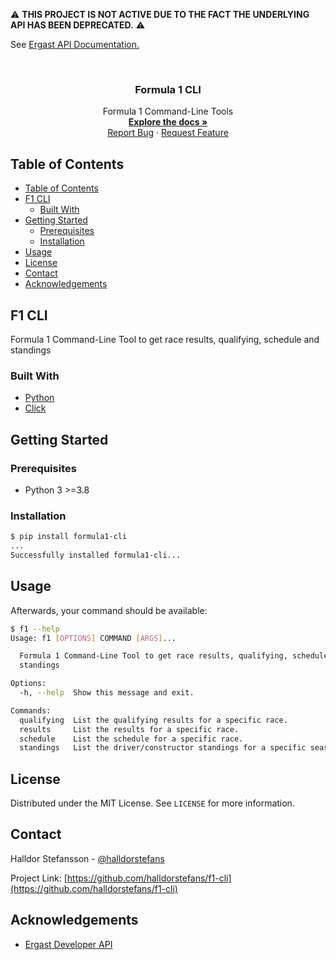 :warning: **THIS PROJECT IS NOT ACTIVE DUE TO THE FACT THE UNDERLYING API HAS BEEN DEPRECATED.** :warning:

See [Ergast API Documentation.](https://ergast.com/mrd/)

<!-- PROJECT OVERVIEW -->
<br />
<p align="center">

  <h3 align="center">Formula 1 CLI</h3>

  <p align="center">
    Formula 1 Command-Line Tools
    <br />
    <a href="https://github.com/halldorstefans/f1-cli"><strong>Explore the docs »</strong></a>
    <br />
    <a href="https://github.com/halldorstefans/f1-cli/issues">Report Bug</a>
    ·
    <a href="https://github.com/halldorstefans/f1-cli/issues">Request Feature</a>
  </p>
</p>

<!-- TABLE OF CONTENTS -->
## Table of Contents

- [Table of Contents](#table-of-contents)
- [F1 CLI](#f1-cli)
  - [Built With](#built-with)
- [Getting Started](#getting-started)
  - [Prerequisites](#prerequisites)
  - [Installation](#installation)
- [Usage](#usage)
- [License](#license)
- [Contact](#contact)
- [Acknowledgements](#acknowledgements)

<!-- ABOUT THE PROJECT -->
## F1 CLI

Formula 1 Command-Line Tool to get race results, qualifying, schedule and standings

### Built With

* [Python](https://www.python.org/)
* [Click](https://palletsprojects.com/p/click/)

<!-- GETTING STARTED -->
## Getting Started

### Prerequisites

* Python 3 >=3.8

### Installation

```sh
$ pip install formula1-cli
...
Successfully installed formula1-cli...
```

<!-- USAGE EXAMPLES -->
## Usage

Afterwards, your command should be available:

```sh
$ f1 --help
Usage: f1 [OPTIONS] COMMAND [ARGS]...

  Formula 1 Command-Line Tool to get race results, qualifying, schedule and
  standings

Options:
  -h, --help  Show this message and exit.

Commands:
  qualifying  List the qualifying results for a specific race.
  results     List the results for a specific race.
  schedule    List the schedule for a specific race.
  standings   List the driver/constructor standings for a specific season.
```

<!-- LICENSE -->
## License

Distributed under the MIT License. See `LICENSE` for more information.

<!-- CONTACT -->
## Contact

Halldor Stefansson - [@halldorstefans](https://twitter.com/halldorstefans)

Project Link: [https://github.com/halldorstefans/f1-cli](https://github.com/halldorstefans/f1-cli)

<!-- ACKNOWLEDGEMENTS -->
## Acknowledgements

* [Ergast Developer API](http://ergast.com/mrd/)

